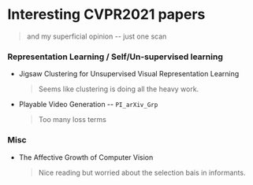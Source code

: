 # Interesting CVPR2021 papers
> and my superficial opinion -- just one scan

### Representation Learning / Self/Un-supervised learning
* Jigsaw Clustering for Unsupervised Visual Representation Learning
	> Seems like clustering is doing all the heavy work.
* Playable Video Generation -- `PI_arXiv_Grp` 
	> Too many loss terms
	
### Misc
* The Affective Growth of Computer Vision
	> Nice reading but worried about the selection bais in informants.

	